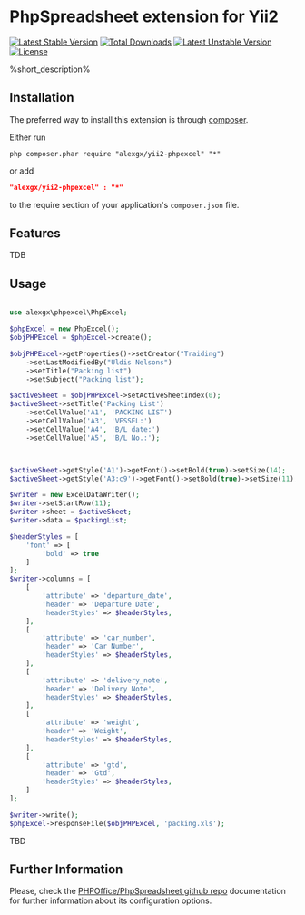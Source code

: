 PhpSpreadsheet extension for Yii2
=============

[![Latest Stable Version](https://poser.pugx.org/alexgx/yii2-phpexcel/v/stable.svg)](https://packagist.org/packages/alexgx/yii2-phpexcel) [![Total Downloads](https://poser.pugx.org/alexgx/yii2-phpexcel/downloads.svg)](https://packagist.org/packages/alexgx/yii2-phpexcel) [![Latest Unstable Version](https://poser.pugx.org/alexgx/yii2-phpexcel/v/unstable.svg)](https://packagist.org/packages/alexgx/yii2-phpexcel) [![License](https://poser.pugx.org/alexgx/yii2-phpexcel/license.svg)](https://packagist.org/packages/alexgx/yii2-phpexcel)

%short_description%

Installation
------------
The preferred way to install this extension is through [composer](http://getcomposer.org/download/).

Either run

```
php composer.phar require "alexgx/yii2-phpexcel" "*"
```
or add

```json
"alexgx/yii2-phpexcel" : "*"
```

to the require section of your application's `composer.json` file.

Features
---------------
TDB


Usage
-----
```php

use alexgx\phpexcel\PhpExcel;

$phpExcel = new PhpExcel();
$objPHPExcel = $phpExcel->create();

$objPHPExcel->getProperties()->setCreator("Traiding")
    ->setLastModifiedBy("Uldis Nelsons")
    ->setTitle("Packing list")
    ->setSubject("Packing list");

$activeSheet = $objPHPExcel->setActiveSheetIndex(0);
$activeSheet->setTitle('Packing List')
    ->setCellValue('A1', 'PACKING LIST')
    ->setCellValue('A3', 'VESSEL:')
    ->setCellValue('A4', 'B/L date:')
    ->setCellValue('A5', 'B/L No.:');



$activeSheet->getStyle('A1')->getFont()->setBold(true)->setSize(14);
$activeSheet->getStyle('A3:c9')->getFont()->setBold(true)->setSize(11);

$writer = new ExcelDataWriter();
$writer->setStartRow(11);
$writer->sheet = $activeSheet;
$writer->data = $packingList;

$headerStyles = [
    'font' => [
        'bold' => true
    ]
];
$writer->columns = [
    [
        'attribute' => 'departure_date',
        'header' => 'Departure Date',
        'headerStyles' => $headerStyles,
    ],
    [
        'attribute' => 'car_number',
        'header' => 'Car Number',
        'headerStyles' => $headerStyles,
    ],
    [
        'attribute' => 'delivery_note',
        'header' => 'Delivery Note',
        'headerStyles' => $headerStyles,
    ],
    [
        'attribute' => 'weight',
        'header' => 'Weight',
        'headerStyles' => $headerStyles,
    ],
    [
        'attribute' => 'gtd',
        'header' => 'Gtd',
        'headerStyles' => $headerStyles,
    ]
];

$writer->write();
$phpExcel->responseFile($objPHPExcel, 'packing.xls');


```
TBD

Further Information
-------------------
Please, check the [PHPOffice/PhpSpreadsheet github repo](https://github.com/PHPOffice/phpspreadsheet) documentation for further information about its configuration options.

